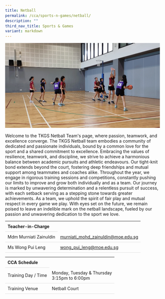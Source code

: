 ```yaml
---
title: Netball
permalink: /cca/sports-n-games/netball/
description: ""
third_nav_title: Sports & Games
variant: markdown
---
```

<style>
table {
  border-collapse: collapse;
  width: 100%;
}

th, td {
  padding: 8px;
  text-align: left;
  border-bottom: 1px solid #ddd;
}

tr:hover {background-color: #F5F5DC;}
</style>

<img src="/images/CCA/Netball/netball.gif">

<p>Welcome to the TKGS Netball Team's page, where passion, teamwork, and excellence converge. The TKGS Netball team embodies a community of dedicated and passionate individuals, bound by a common love for the sport and a shared commitment to excellence. Embracing the values of resilience, teamwork, and discipline, we strive to achieve a harmonious balance between academic pursuits and athletic endeavours. Our tight-knit bond extends beyond the court, fostering deep friendships and mutual support among teammates and coaches alike. Throughout the year, we engage in rigorous training sessions and competitions, constantly pushing our limits to improve and grow both individually and as a team. Our journey is marked by unwavering determination and a relentless pursuit of success, with each setback serving as a stepping stone towards greater achievements. As a team, we uphold the spirit of fair play and mutual respect in every game we play. With eyes set on the future, we remain poised to leave an indelible mark on the netball landscape, fueled by our passion and unwavering dedication to the sport we love. </p>
<table>
	<tbody>
		<tr>
			<th colspan="1">Teacher-in-Charge</th>
</tr>
			<tr>
	<td rowspan="1">Mdm Murniati Zainuldin</td>
 <td><a target="" href="mailto:murniati_mohd_zainuldin@moe.edu.sg">murniati_mohd_zainuldin@moe.edu.sg</a></td>
	</tr>
<tr>
	<td rowspan="1">Ms Wong Pui Leng</td>
 <td><a target="" href="mailto:wong_pui_leng@moe.edu.sg">wong_pui_leng@moe.edu.sg</a></td>
	</tr>
</tbody>
</table>
<table>
	<tbody>
		<tr>
			<th colspan="1">CCA Schedule</th>
</tr>
		<tr>
		<td rowspan="1"> Training Day / Time</td>
<td>Monday, Tuesday &amp; Thursday<br>
	3:15pm to 6:00pm</td>
	 	</tr>
		<tr>
	<td rowspan="1">Training Venue</td>
 <td rowspan="1">Netball Court</td>
	</tr>
</tbody>
</table>